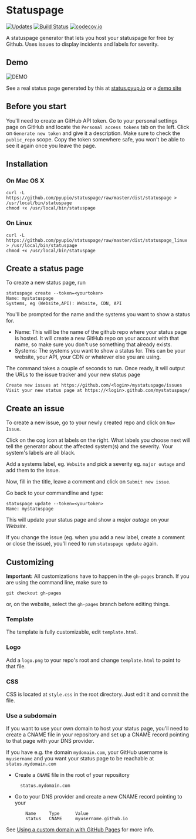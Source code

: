 # Statuspage

[![Updates](https://pyup.io/repos/github/pyupio/statuspage/shield.svg)](https://pyup.io/repos/github/pyupio/statuspage/)
[![Build Status](https://travis-ci.org/pyupio/statuspage.svg?branch=master)](https://travis-ci.org/pyupio/statuspage)
[![codecov.io](https://codecov.io/github/pyupio/statuspage/coverage.svg?branch=master)](https://codecov.io/github/pyupio/statuspage?branch=master)

A statuspage generator that lets you host your statuspage for free by Github. Uses 
issues to display incidents and labels for severity. 

## Demo

![DEMO](https://github.com/pyupio/statuspage/blob/master/demo.gif)

See a real status page generated by this at [status.pyup.io](http://status.pyup.io/) or a [demo site](https://jayfk.github.io/statuspage-demo/)

## Before you start

You'll need to create an GitHub API token. Go to your personal settings page on GitHub and locate 
the `Personal access tokens` tab on the left. Click on `Generate new token` and give it a description. Make
sure to check the `public_repo` scope. Copy the token somewhere safe, you won't be able to see it
again once you leave the page.

## Installation

### On Mac OS X
    curl -L https://github.com/pyupio/statuspage/raw/master/dist/statuspage > /usr/local/bin/statuspage
    chmod +x /usr/local/bin/statuspage
    
### On Linux
    curl -L https://github.com/pyupio/statuspage/raw/master/dist/statuspage_linux > /usr/local/bin/statuspage
    chmod +x /usr/local/bin/statuspage

## Create a status page

To create a new status page, run

    statuspage create --token=<yourtoken>
    Name: mystatuspage
    Systems, eg (Website,API): Website, CDN, API
    
You'll be prompted for the name and the systems you want to show a status for. 

   - Name: This will be the name of the github repo where your status page is hosted. It will 
   create a new GitHub repo on your account with that name, so make sure you don't use something 
   that already exists.
   - Systems: The systems you want to show a status for. This can be your website, your API, your
   CDN or whatever else you are using.


The command takes a couple of seconds to run. Once ready, it will output the URLs to the issue tracker
and your new status page

    Create new issues at https://github.com/<login>/mystatuspage/issues
    Visit your new status page at https://<login>.github.com/mystatuspage/
   
## Create an issue

To create a new issue, go to your newly created repo and click on `New Issue`.

Click on the cog icon at labels on the right. What labels you choose next will tell the generator 
about the affected system(s) and the severity. Your system's labels are all black.

Add a systems label, eg. `Website` and pick a severity eg. `major outage` and add them to the issue.

Now, fill in the title, leave a comment and click on `Submit new issue`.

Go back to your commandline and type:

    statuspage update --token=<yourtoken>
    Name: mystatuspage

This will update your status page and show a *major outage* on your *Website*.

If you change the issue (eg. when you add a new label, create a comment or close the issue), you'll
need to run `statuspage update` again.


## Customizing

**Important:** All customizations have to happen in the `gh-pages` branch. If you are using the
command line, make sure to

    git checkout gh-pages
    
or, on the website, select the `gh-pages` branch before editing things.

### Template

The template is fully customizable, edit `template.html`.

### Logo

Add a `logo.png` to your repo's root and change `template.html` to point to that file.

### CSS

CSS is located at `style.css` in the root directory. Just edit it and commit the file.

### Use a subdomain

If you want to use your own domain to host your status page, you'll need to create a CNAME file
in your repository and set up a CNAME record pointing to that page with your DNS provider.

If you have e.g. the domain `mydomain.com`, your GitHub username is `myusername` and you want 
your status page to be reachable at `status.mydomain.com`


- Create a `CNAME` file in the root of your repository

        status.mydomain.com
    
- Go to your DNS provider and create a new CNAME record pointing to your

  
          Name     Type      Value 
          status   CNAME     myusername.github.io

See [Using a custom domain with GitHub Pages](https://help.github.com/articles/using-a-custom-domain-with-github-pages/) 
for more info.
